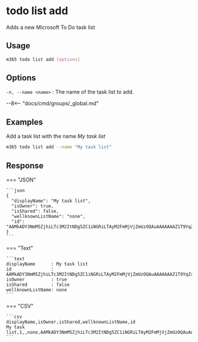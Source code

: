 # todo list add

Adds a new Microsoft To Do task list

## Usage

```sh
m365 todo list add [options]
```

## Options

`-n, --name <name>`
: The name of the task list to add.

--8<-- "docs/cmd/groups/_global.md"

## Examples

Add a task list with the name _My task list_

```sh
m365 todo list add --name "My task list"
```

## Response

=== "JSON"

    ```json
    {
      "displayName": "My task list",
      "isOwner": true,
      "isShared": false,
      "wellknownListName": "none",
      "id": "AAMkADY3NmM5ZjhiLTc3M2ItNDg5ZC1iNGRiLTAyM2FmMjVjZmUzOQAuAAAAAAAZ1T9YqZrvS66KkevskFAXAQBEMhhN5VK7RaaKpIc1KhMKAAAZ3e1AAAA="
    }
    ```

=== "Text"

    ```text
    displayName      : My task list
    id               : AAMkADY3NmM5ZjhiLTc3M2ItNDg5ZC1iNGRiLTAyM2FmMjVjZmUzOQAuAAAAAAAZ1T9YqZrvS66KkevskFAXAQBEMhhN5VK7RaaKpIc1KhMKAAAZ3e1AAAA=
    isOwner          : true
    isShared         : false
    wellknownListName: none
    ```
    
=== "CSV"

    ```csv
    displayName,isOwner,isShared,wellknownListName,id
    My task list,1,,none,AAMkADY3NmM5ZjhiLTc3M2ItNDg5ZC1iNGRiLTAyM2FmMjVjZmUzOQAuAAAAAAAZ1T9YqZrvS66KkevskFAXAQBEMhhN5VK7RaaKpIc1KhMKAAAZ3e1AAAA=
    ```
